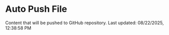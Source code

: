 # Auto Push File

Content that will be pushed to GitHub repository.
Last updated: 08/22/2025, 12:38:58 PM